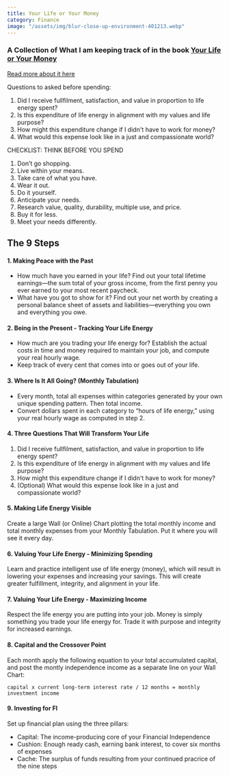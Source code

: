 ```yaml
---
title: Your Life or Your Money
category: Finance
image: "/assets/img/blur-close-up-environment-401213.webp"
---
```


### A Collection of What I am keeping track of in the book [Your Life or Your Money](https://www.amazon.com/Your-Money-Life-Transforming-Relationship/dp/0143115766)

[Read more about it here](https://yourmoneyoryourlife.com/)

Questions to asked before spending:
1. Did I receive fullfilment, satisfaction, and value in proportion to life energy spent?
2. Is this expenditure of life energy in alignment with my values and life purpose?
3. How might this expenditure change if I didn't have to work for money?
4. What would this expense look like in a just and compassionate world?

CHECKLIST: THINK BEFORE YOU SPEND
1. Don’t go shopping.
2. Live within your means.
3. Take care of what you have.
4. Wear it out.
5. Do it yourself.
6. Anticipate your needs.
7. Research value, quality, durability, multiple use, and price.
8. Buy it for less.
9. Meet your needs differently.

## The 9 Steps
#### 1. Making Peace with the Past
*  How much have you earned in your life? Find out your total lifetime earnings—the sum total of your gross income, from the first penny you ever earned to your most recent paycheck.
* What have you got to show for it? Find out your net worth by creating a personal balance sheet of assets and liabilities—everything you own and everything you owe.

#### 2. Being in the Present - Tracking Your Life Energy
* How much are you trading your life energy for? Establish the actual costs in time and money required to maintain your job, and compute your real hourly wage.
* Keep track of every cent that comes into or goes out of your life.

#### 3. Where Is It All Going? (Monthly Tabulation)
* Every month, total all expenses within categories generated by your own unique spending pattern. Then total income.
* Convert dollars spent in each category to “hours of life energy,” using your real hourly wage as computed in step 2.

#### 4. Three Questions That Will Transform Your Life
1. Did I receive fullfilment, satisfaction, and value in proportion to life energy spent?
2. Is this expenditure of life energy in alignment with my values and life purpose?
3. How might this expenditure change if I didn't have to work for money?
4. (Optional) What would this expense look like in a just and compassionate world?

#### 5. Making Life Energy Visible
Create a large Wall (or Online) Chart plotting the total monthly income and total monthly expenses from your Monthly Tabulation. Put it where you will see it every day.

#### 6. Valuing Your Life Energy - Minimizing Spending
Learn and practice intelligent use of life energy (money), which will result in lowering your expenses and increasing your savings. This will create greater fulfillment, integrity, and alignment in your life.

#### 7. Valuing Your Life Energy - Maximizing Income
Respect the life energy you are putting into your job. Money is simply something you trade your life energy for. Trade it with purpose and integrity for increased earnings.

#### 8. Capital and the Crossover Point
Each month apply the following equation to your total accumulated capital, and post the montly independence income as a separate line on your Wall Chart:
```
capital x current long-term interest rate / 12 months = monthly investment income 
```

#### 9. Investing for FI
Set up financial plan using the three pillars:
* Capital: The income-producing core of your Financial Independence
* Cushion: Enough ready cash, earning bank interest, to cover six months of expenses
* Cache: The surplus of funds resulting from your continued pracrice of the nine steps
